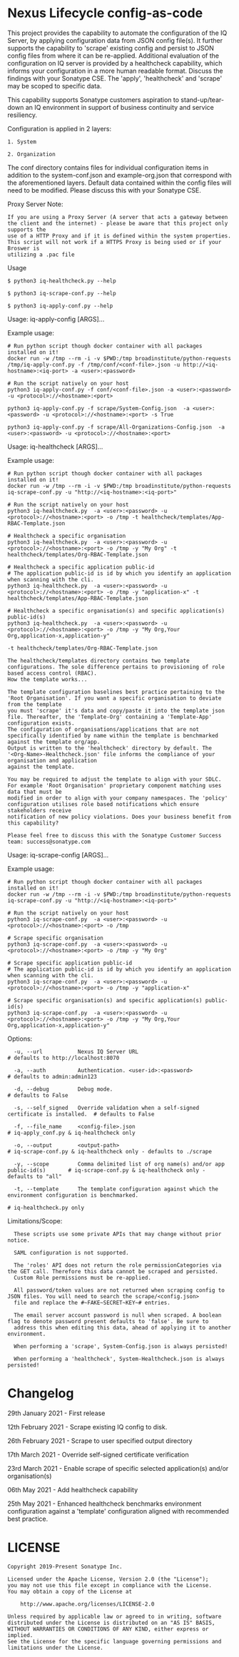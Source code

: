 <!--

    Copyright 2019-Present Sonatype Inc.
    
    Licensed under the Apache License, Version 2.0 (the "License");
    you may not use this file except in compliance with the License.
    You may obtain a copy of the License at
    
        http://www.apache.org/licenses/LICENSE-2.0
    
    Unless required by applicable law or agreed to in writing, software
    distributed under the License is distributed on an "AS IS" BASIS,
    WITHOUT WARRANTIES OR CONDITIONS OF ANY KIND, either express or implied.
    See the License for the specific language governing permissions and
    limitations under the License.

-->
# Nexus Lifecycle config-as-code

This project provides the capability to automate the configuration of the IQ Server, by applying configuration data 
from JSON config file(s). It further supports the capability to 'scrape' existing config and persist to JSON config files
from where it can be re-applied. Additional evaluation of the configuration on IQ server is provided by a healthcheck 
capability, which informs your configuration in a more human readable format. Discuss the findings with your Sonatype CSE.
The 'apply', 'healthcheck' and 'scrape' may be scoped to specific data. 

This capability supports Sonatype customers aspiration to stand-up/tear-down an IQ environment in support of business 
continuity and service resiliency. 

Configuration is applied in 2 layers:

    1. System

    2. Organization

The conf directory contains files for individual configuration items in addition to the system-conf.json and 
example-org.json that correspond with the aforementioned layers. Default data contained within the config files will 
need to be modified. Please discuss this with your Sonatype CSE.


Proxy Server Note:

    If you are using a Proxy Server (A server that acts a gateway between the client and the internet) - please be aware that this project only supports the 
    use of a HTTP Proxy and if it is defined within the system properties. This script will not work if a HTTPS Proxy is being used or if your Broswer is 
    utilizing a .pac file

Usage

    $ python3 iq-healthcheck.py --help

    $ python3 iq-scrape-conf.py --help

    $ python3 iq-apply-conf.py --help


Usage: iq-apply-config [ARGS]...

  Example usage:

    # Run python script though docker container with all packages installed on it!
    docker run -w /tmp --rm -i -v $PWD:/tmp broadinstitute/python-requests /tmp/iq-apply-conf.py -f /tmp/conf/<conf-file>.json -u http://<iq-hostname>:<iq-port> -a <user>:<password>

    # Run the script natively on your host
    python3 iq-apply-conf.py -f conf/<conf-file>.json -a <user>:<password> -u <protocol>://<hostname>:<port>
    
    python3 iq-apply-conf.py -f scrape/System-Config.json  -a <user>:<password> -u <protocol>://<hostname>:<port> -s True
    
    python3 iq-apply-conf.py -f scrape/All-Organizations-Config.json  -a <user>:<password> -u <protocol>://<hostname>:<port>

Usage: iq-healthcheck [ARGS]...

  Example usage:
    
    # Run python script though docker container with all packages installed on it!
    docker run -w /tmp --rm -i -v $PWD:/tmp broadinstitute/python-requests iq-scrape-conf.py -u "http://<iq-hostname>:<iq-port>"

    # Run the script natively on your host
    python3 iq-healthcheck.py  -a <user>:<password> -u <protocol>://<hostname>:<port> -o /tmp -t healthcheck/templates/App-RBAC-Template.json

    # Healthcheck a specific organisation
    python3 iq-healthcheck.py  -a <user>:<password> -u <protocol>://<hostname>:<port> -o /tmp -y "My Org" -t healthcheck/templates/Org-RBAC-Template.json

    # Healthcheck a specific application public-id
    # The application public-id is id by which you identify an application when scanning with the cli.
    python3 iq-healthcheck.py  -a <user>:<password> -u <protocol>://<hostname>:<port> -o /tmp -y "application-x" -t healthcheck/templates/App-RBAC-Template.json

    # Healthcheck a specific organisation(s) and specific application(s) public-id(s)
    python3 iq-healthcheck.py  -a <user>:<password> -u <protocol>://<hostname>:<port> -o /tmp -y "My Org,Your Org,application-x,application-y" 
                                                                                                                -t healthcheck/templates/Org-RBAC-Template.json
                                                                                                                
    The healthcheck/templates directory contains two template configurations. The sole difference pertains to provisioning of role based access control (RBAC). 
    How the template works...
    
    The template configuration baselines best practice pertaining to the 'Root Organisation'. If you want a specific organisation to deviate from the template
    you must 'scrape' it's data and copy/paste it into the template json file. Thereafter, the 'Template-Org' containing a 'Template-App' configuration exists. 
    The configuration of organisations/applications that are not specifically identified by name within the template is benchmarked against the template org/app.
    Output is written to the 'healthcheck' directory by default. The '<Org-Name>-Healthcheck.json' file informs the compliance of your organisation and application
    against the template.
    
    You may be required to adjust the template to align with your SDLC. For example 'Root Organisation' proprietary component matching uses data that must be
    modified in order to align with your company namespaces. The 'policy' configuration utilises role based notifications which ensure stakeholders receive
    notification of new policy violations. Does your business benefit from this capability?
    
    Please feel free to discuss this with the Sonatype Customer Success team: success@sonatype.com

Usage: iq-scrape-config [ARGS]...

  Example usage:
    
    # Run python script though docker container with all packages installed on it!
    docker run -w /tmp --rm -i -v $PWD:/tmp broadinstitute/python-requests iq-scrape-conf.py -u "http://<iq-hostname>:<iq-port>"

    # Run the script natively on your host
    python3 iq-scrape-conf.py  -a <user>:<password> -u <protocol>://<hostname>:<port> -o /tmp

    # Scrape specific organisation
    python3 iq-scrape-conf.py  -a <user>:<password> -u <protocol>://<hostname>:<port> -o /tmp -y "My Org"

    # Scrape specific application public-id
    # The application public-id is id by which you identify an application when scanning with the cli.
    python3 iq-scrape-conf.py  -a <user>:<password> -u <protocol>://<hostname>:<port> -o /tmp -y "application-x"

    # Scrape specific organisation(s) and specific application(s) public-id(s)
    python3 iq-scrape-conf.py  -a <user>:<password> -u <protocol>://<hostname>:<port> -o /tmp -y "My Org,Your Org,application-x,application-y"


Options:

      -u, --url           Nexus IQ Server URL                                               # defaults to http://localhost:8070

      -a, --auth          Authentication. <user-id>:<password>                              # defaults to admin:admin123

      -d, --debug         Debug mode.                                                       # defaults to False
      
      -s, --self_signed   Override validation when a self-signed certificate is installed.  # defaults to False

      -f, --file_name     <config-file>.json                                                # iq-apply_conf.py & iq-healthcheck only
      
      -o, --output        <output-path>                                                     # iq-scrape-conf.py & iq-healthcheck only - defaults to ./scrape
      
      -y, --scope         Comma delimited list of org name(s) and/or app public-id(s)       # iq-scrape-conf.py & iq-healthcheck only - defaults to "all"
      
      -t, --template      The template configuration against which the environment configuration is benchmarked.
                                                                                            # iq-healthcheck.py only

Limitations/Scope:

      These scripts use some private APIs that may change without prior notice. 
      
      SAML configuration is not supported.
      
      The 'roles' API does not return the role permissionCategories via the GET call. Therefore this data cannot be scraped and persisted. 
      Custom Role permissions must be re-applied.

      All password/token values are not returned when scraping config to JSON files. You will need to search the scrape/<config.json> 
      file and replace the #~FAKE~SECRET~KEY~# entries.

      The email server account password is null when scraped. A boolean flag to denote password present defaults to 'false'. Be sure to 
      address this when editing this data, ahead of applying it to another environment.
      
      When performing a 'scrape', System-Config.json is always persisted!

      When performing a 'healthcheck', System-Healthcheck.json is always persisted!
  

Changelog
=========
29th January 2021 - First release

12th February 2021 - Scrape existing IQ config to disk.

26th February 2021 - Scrape to user specified output directory

17th March 2021 - Override self-signed certificate verification

23rd March 2021 - Enable scrape of specific selected application(s) and/or organisation(s)

06th May 2021 - Add healthcheck capability

25th May 2021 - Enhanced healthcheck benchmarks environment configuration against a 'template' configuration aligned with recommended best practice.


LICENSE
=========


    Copyright 2019-Present Sonatype Inc.
    
    Licensed under the Apache License, Version 2.0 (the "License");
    you may not use this file except in compliance with the License.
    You may obtain a copy of the License at
    
        http://www.apache.org/licenses/LICENSE-2.0
    
    Unless required by applicable law or agreed to in writing, software
    distributed under the License is distributed on an "AS IS" BASIS,
    WITHOUT WARRANTIES OR CONDITIONS OF ANY KIND, either express or implied.
    See the License for the specific language governing permissions and
    limitations under the License.
